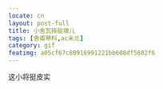```yaml
---
locate: cn
layout: post-full
title: 小舍瓦摔腚墩儿
tags: [舍甫琴科,ac米兰]
category: gif
featimg: a05cf67c80916991221bb608df5882f6
---
```


这小将挺皮实